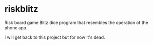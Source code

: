 # riskblitz

Risk board game Blitz dice program that resembles the operation of the phone app.

I will get back to this project but for now it's dead.
